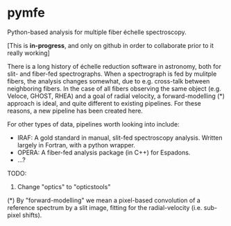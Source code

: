 # pymfe
Python-based analysis for multiple fiber échelle spectroscopy.

[This is **in-progress**, and only on github in order to collaborate prior to it really working]

There is a long history of échelle reduction software in astronomy, both for slit- and fiber-fed spectrographs. When a spectrograph is fed by mulitple fibers, the analysis changes somewhat, due to e.g. cross-talk between neighboring fibers. In the case of all fibers observing the same object (e.g. Veloce, GHOST, RHEA) and a goal of radial velocity, a forward-modelling (*) approach is ideal, and quite different to existing pipelines. For these reasons, a new pipeline has been created here.

For other types of data, pipelines worth looking into include:
- IRAF: A gold standard in manual, slit-fed spectroscopy analysis. Written largely in Fortran, with a python wrapper.
- OPERA: A fiber-fed analysis package (in C++) for Espadons.
- ...?

TODO:
1) Change "optics" to "opticstools"

(*) By "forward-modelling" we mean a pixel-based convolution of a reference spectrum by a slit image, fitting for the radial-velocity (i.e. sub-pixel shifts).
